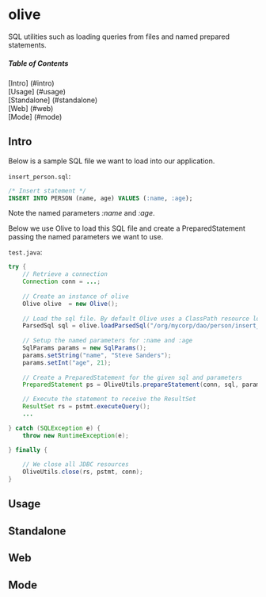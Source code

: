 olive
=====

SQL utilities such as loading queries from files and named prepared statements.

##### Table of Contents  
[Intro] (#intro)   
[Usage] (#usage)   
[Standalone] (#standalone)   
[Web] (#web)   
[Mode] (#mode)   

## Intro
<a id="#intro"></a>
Below is a sample SQL file we want to load into our application.

`insert_person.sql`:
```sql
/* Insert statement */
INSERT INTO PERSON (name, age) VALUES (:name, :age);
```

Note the named parameters _:name_ and _:age_.

Below we use Olive to load this SQL file and create a PreparedStatement passing the named parameters we want to use.

`test.java`:
```java
try {
    // Retrieve a connection
    Connection conn = ...;
    
    // Create an instance of olive
    Olive olive  = new Olive();
    
    // Load the sql file. By default Olive uses a ClassPath resource loader so we specify the absolute path to the file
    ParsedSql sql = olive.loadParsedSql("/org/mycorp/dao/person/insert_person.sql");
    
    // Setup the named parameters for :name and :age
    SqlParams params = new SqlParams();
    params.setString("name", "Steve Sanders");
    params.setInt("age", 21);
    
    // Create a PreparedStatement for the given sql and parameters
    PreparedStatement ps = OliveUtils.prepareStatement(conn, sql, params);

    // Execute the statement to receive the ResultSet
    ResultSet rs = pstmt.executeQuery();
    ...

} catch (SQLException e) {
    throw new RuntimeException(e);

} finally {
    
    // We close all JDBC resources
    OliveUtils.close(rs, pstmt, conn);
}
```

## Usage
<a id="#usage"></a>

## Standalone
<a id="#standalone"></a>

## Web
<a id="#web"></a>

## Mode
<a id="#mode"></a>
